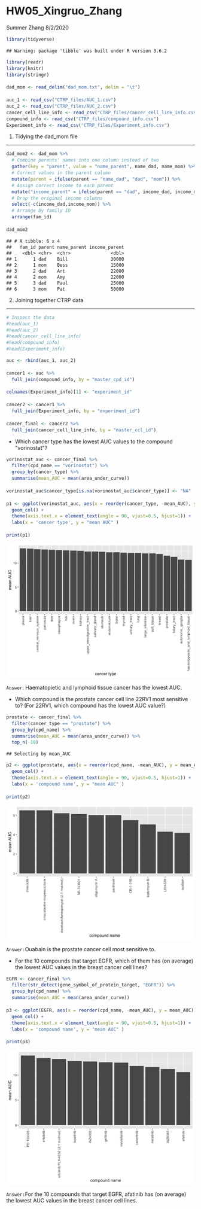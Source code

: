 HW05\_Xingruo\_Zhang
================
Summer Zhang
8/2/2020

``` r
library(tidyverse)
```

    ## Warning: package 'tibble' was built under R version 3.6.2

``` r
library(readr)
library(knitr)
library(stringr)

dad_mom <- read_delim("dad_mom.txt", delim = "\t")

auc_1 <- read_csv("CTRP_files/AUC_1.csv")
auc_2 <- read_csv("CTRP_files/AUC_2.csv")
cancer_cell_line_info <- read_csv("CTRP_files/cancer_cell_line_info.csv")
compound_info <- read_csv("CTRP_files/compound_info.csv")
Experiment_info <- read_csv("CTRP_files/Experiment_info.csv")
```

1. Tidying the dad\_mom file
----------------------------

``` r
dad_mom2 <- dad_mom %>% 
  # Combine parents' names into one column instead of two
  gather(key = "parent", value = "name_parent", name_dad, name_mom) %>% 
  # Correct values in the parent column
  mutate(parent = ifelse(parent == "name_dad", "dad", "mom")) %>% 
  # Assign correct income to each parent
  mutate("income_parent" = ifelse(parent == "dad", income_dad, income_mom)) %>% 
  # Drop the original income columns
  select(-c(income_dad,income_mom)) %>% 
  # Arrange by family ID
  arrange(fam_id)

dad_mom2
```

    ## # A tibble: 6 x 4
    ##   fam_id parent name_parent income_parent
    ##    <dbl> <chr>  <chr>               <dbl>
    ## 1      1 dad    Bill                30000
    ## 2      1 mom    Bess                15000
    ## 3      2 dad    Art                 22000
    ## 4      2 mom    Amy                 22000
    ## 5      3 dad    Paul                25000
    ## 6      3 mom    Pat                 50000

2. Joining together CTRP data
-----------------------------

``` r
# Inspect the data
#head(auc_1)
#head(auc_2)
#head(cancer_cell_line_info)
#head(compound_info)
#head(Experiment_info)
```

``` r
auc <- rbind(auc_1, auc_2)

cancer1 <- auc %>% 
  full_join(compound_info, by = "master_cpd_id")

colnames(Experiment_info)[1] <- "experiment_id"

cancer2 <- cancer1 %>% 
  full_join(Experiment_info, by = "experiment_id")

cancer_final <- cancer2 %>% 
  full_join(cancer_cell_line_info, by = "master_ccl_id")
```

-   Which cancer type has the lowest AUC values to the compound "vorinostat"?

``` r
vorinostat_auc <- cancer_final %>% 
  filter(cpd_name == "vorinostat") %>% 
  group_by(cancer_type) %>% 
  summarise(mean_AUC = mean(area_under_curve))

vorinostat_auc$cancer_type[is.na(vorinostat_auc$cancer_type)] <- "NA"

p1 <- ggplot(vorinostat_auc, aes(x = reorder(cancer_type, -mean_AUC), y = mean_AUC)) +
  geom_col() + 
  theme(axis.text.x = element_text(angle = 90, vjust=0.5, hjust=1)) +
  labs(x = 'cancer type', y = "mean AUC" )

print(p1)
```

![](HW05_Xingruo_Zhang_files/figure-markdown_github/unnamed-chunk-5-1.png)

`Answer`: Haematopietic and lymphoid tissue cancer has the lowest AUC.

-   Which compound is the prostate cancer cell line 22RV1 most sensitive to? (For 22RV1, which compound has the lowest AUC value?)

``` r
prostate <- cancer_final %>% 
  filter(cancer_type == "prostate") %>% 
  group_by(cpd_name) %>% 
  summarise(mean_AUC = mean(area_under_curve)) %>% 
  top_n(-10)
```

    ## Selecting by mean_AUC

``` r
p2 <- ggplot(prostate, aes(x = reorder(cpd_name, -mean_AUC), y = mean_AUC)) +
  geom_col() + 
  theme(axis.text.x = element_text(angle = 90, vjust=0.5, hjust=1)) +
  labs(x = 'compound name', y = "mean AUC" )

print(p2)
```

![](HW05_Xingruo_Zhang_files/figure-markdown_github/unnamed-chunk-6-1.png)

`Answer:`Ouabain is the prostate cancer cell most sensitive to.

-   For the 10 compounds that target EGFR, which of them has (on average) the lowest AUC values in the breast cancer cell lines?

``` r
EGFR <- cancer_final %>% 
  filter(str_detect(gene_symbol_of_protein_target, "EGFR")) %>% 
  group_by(cpd_name) %>% 
  summarise(mean_AUC = mean(area_under_curve))

p3 <- ggplot(EGFR, aes(x = reorder(cpd_name, -mean_AUC), y = mean_AUC)) +
  geom_col() + 
  theme(axis.text.x = element_text(angle = 90, vjust=0.5, hjust=1)) +
  labs(x = 'compound name', y = "mean AUC" )

print(p3)
```

![](HW05_Xingruo_Zhang_files/figure-markdown_github/unnamed-chunk-7-1.png)

`Answer:`For the 10 compounds that target EGFR, afatinib has (on average) the lowest AUC values in the breast cancer cell lines.
